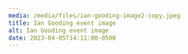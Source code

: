 ```yaml
---
media: /media/files/ian-gooding-image2-copy.jpeg
title: Ian Gooding event image
alt: Ian Gooding event image
date: 2023-04-05T14:11:00-0500
---
```

